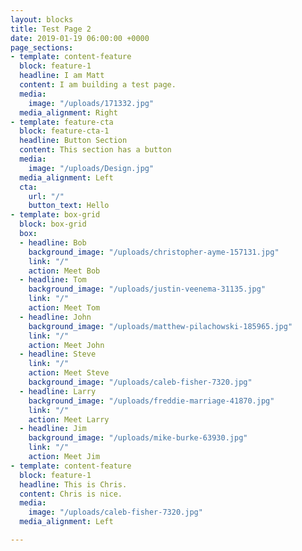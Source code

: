 ```yaml
---
layout: blocks
title: Test Page 2
date: 2019-01-19 06:00:00 +0000
page_sections:
- template: content-feature
  block: feature-1
  headline: I am Matt
  content: I am building a test page.
  media:
    image: "/uploads/171332.jpg"
  media_alignment: Right
- template: feature-cta
  block: feature-cta-1
  headline: Button Section
  content: This section has a button
  media:
    image: "/uploads/Design.jpg"
  media_alignment: Left
  cta:
    url: "/"
    button_text: Hello
- template: box-grid
  block: box-grid
  box:
  - headline: Bob
    background_image: "/uploads/christopher-ayme-157131.jpg"
    link: "/"
    action: Meet Bob
  - headline: Tom
    background_image: "/uploads/justin-veenema-31135.jpg"
    link: "/"
    action: Meet Tom
  - headline: John
    background_image: "/uploads/matthew-pilachowski-185965.jpg"
    link: "/"
    action: Meet John
  - headline: Steve
    link: "/"
    action: Meet Steve
    background_image: "/uploads/caleb-fisher-7320.jpg"
  - headline: Larry
    background_image: "/uploads/freddie-marriage-41870.jpg"
    link: "/"
    action: Meet Larry
  - headline: Jim
    background_image: "/uploads/mike-burke-63930.jpg"
    link: "/"
    action: Meet Jim
- template: content-feature
  block: feature-1
  headline: This is Chris.
  content: Chris is nice.
  media:
    image: "/uploads/caleb-fisher-7320.jpg"
  media_alignment: Left

---
```

